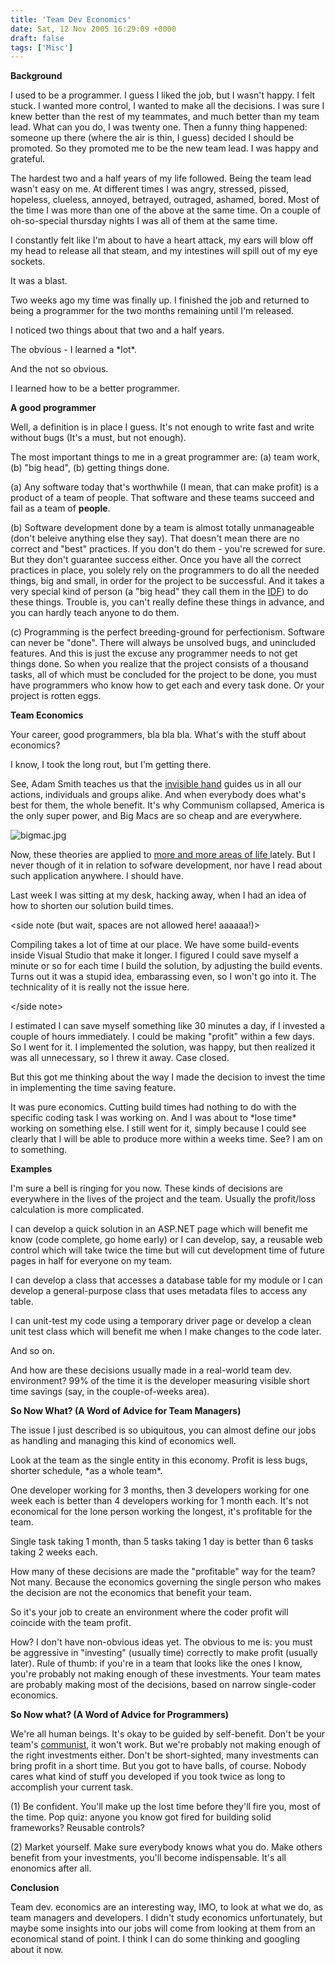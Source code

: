 ```yaml
---
title: 'Team Dev Economics'
date: Sat, 12 Nov 2005 16:29:09 +0000
draft: false
tags: ['Misc']
---
```


**Background**

I used to be a programmer. I guess I liked the job, but I wasn't happy. I felt stuck. I wanted more control, I wanted to make all the decisions. I was sure I knew better than the rest of my teammates, and much better than my team lead. What can you do, I was twenty one. Then a funny thing happened: someone up there (where the air is thin, I guess) decided I should be promoted. So they promoted me to be the new team lead. I was happy and grateful.

The hardest two and a half years of my life followed. Being the team lead wasn't easy on me. At different times I was angry, stressed, pissed, hopeless, clueless, annoyed, betrayed, outraged, ashamed, bored. Most of the time I was more than one of the above at the same time. On a couple of oh-so-special thursday nights I was all of them at the same time.

I constantly felt like I'm about to have a heart attack, my ears will blow off my head to release all that steam, and my intestines will spill out of my eye sockets.

It was a blast.

Two weeks ago my time was finally up. I finished the job and returned to being a programmer for the two months remaining until I'm released.

I noticed two things about that two and a half years.

The obvious - I learned a \*lot\*.

And the not so obvious.

I learned how to be a better programmer.

**A good programmer**

Well, a definition is in place I guess. It's not enough to write fast and write without bugs (It's a must, but not enough).

The most important things to me in a great programmer are: (a) team work, (b) "big head", (b) getting things done.

(a) Any software today that's worthwhile (I mean, that can make profit) is a product of a team of people. That software and these teams succeed and fail as a team of **people**.

(b) Software development done by a team is almost totally unmanageable (don't beleive anything else they say). That doesn't mean there are no correct and "best" practices. If you don't do them - you're screwed for sure. But they don't guarantee success either. Once you have all the correct practices in place, you solely rely on the programmers to do all the needed things, big and small, in order for the project to be successful. And it takes a very special kind of person (a "big head" they call them in the [IDF](http://www1.idf.il/DOVER/site/homepage.asp)) to do these things. Trouble is, you can't really define these things in advance, and you can hardly teach anyone to do them.

(c) Programming is the perfect breeding-ground for perfectionism. Software can never be "done". There will always be unsolved bugs, and unincluded features. And this is just the excuse any programmer needs to not get things done. So when you realize that the project consists of a thousand tasks, all of which must be concluded for the project to be done, you must have programmers who know how to get each and every task done. Or your project is rotten eggs.

**Team Economics**

Your career, good programmers, bla bla bla. What's with the stuff about economics?

I know, I took the long rout, but I'm getting there.

See, Adam Smith teaches us that the [invisible hand](http://en.wikipedia.org/wiki/Invisible_Hand) guides us in all our actions, individuals and groups alike. And when everybody does what's best for them, the whole benefit. It's why Communism collapsed, America is the only super power, and Big Macs are so cheap and are everywhere.

![bigmac.jpg](/wp-content/uploads/2015/10/bigmac.jpg)

Now, these theories are applied to [more and more areas of life ](http://www.amazon.com/exec/obidos/redirect?link_code=as2&amp;path=ASIN/006073132X&amp;tag=bitzblog-20&amp;camp=1789&amp;creative=9325)lately. But I never though of it in relation to sofware development, nor have I read about such application anywhere. I should have.

Last week I was sitting at my desk, hacking away, when I had an idea of how to shorten our solution build times.

<side note (but wait, spaces are not allowed here! aaaaaa!)>

Compiling takes a lot of time at our place. We have some build-events inside Visual Studio that make it longer. I figured I could save myself a minute or so for each time I build the solution, by adjusting the build events. Turns out it was a stupid idea, embarassing even, so I won't go into it. The technicality of it is really not the issue here.

</side note>

I estimated I can save myself something like 30 minutes a day, if I invested a couple of hours immediately. I could be making "profit" within a few days. So I went for it. I implemented the solution, was happy, but then realized it was all unnecessary, so I threw it away. Case closed.

But this got me thinking about the way I made the decision to invest the time in implementing the time saving feature.

It was pure economics. Cutting build times had nothing to do with the specific coding task I was working on. And I was about to \*lose time\* working on something else. I still went for it, simply because I could see clearly that I will be able to produce more within a weeks time. See? I am on to something.

**Examples**

I'm sure a bell is ringing for you now. These kinds of decisions are everywhere in the lives of the project and the team. Usually the profit/loss calculation is more complicated.

I can develop a quick solution in an ASP.NET page which will benefit me know (code complete, go home early) or I can develop, say, a reusable web control which will take twice the time but will cut development time of future pages in half for everyone on my team.

I can develop a class that accesses a database table for my module or I can develop a general-purpose class that uses metadata files to access any table.

I can unit-test my code using a temporary driver page or develop a clean unit test class which will benefit me when I make changes to the code later.

And so on.

And how are these decisions usually made in a real-world team dev. environment? 99% of the time it is the developer measuring visible short time savings (say, in the couple-of-weeks area).

**So Now What? (A Word of Advice for Team Managers)**

The issue I just described is so ubiquitous, you can almost define our jobs as handling and managing this kind of economics well.

Look at the team as the single entity in this economy. Profit is less bugs, shorter schedule, \*as a whole team\*.

One developer working for 3 months, then 3 developers working for one week each is better than 4 developers working for 1 month each. It's not economical for the lone person working the longest, it's profitable for the team.

Single task taking 1 month, than 5 tasks taking 1 day is better than 6 tasks taking 2 weeks each.

How many of these decisions are made the "profitable" way for the team? Not many. Because the economics governing the single person who makes the decision are not the economics that benefit your team.

So it's your job to create an environment where the coder profit will coincide with the team profit.

How? I don't have non-obvious ideas yet. The obvious to me is: you must be aggressive in "investing" (usually time) correctly to make profit (usually later). Rule of thumb: if you're in a team that looks like the ones I know, you're probably not making enough of these investments. Your team mates are probably making most of the decisions, based on narrow single-coder economics.

**So Now what? (A Word of Advice for Programmers)**

We're all human beings. It's okay to be guided by self-benefit. Don't be your team's [communist](http://en.wikipedia.org/wiki/Leon_Trotsky), it won't work. But we're probably not making enough of the right investments either. Don't be short-sighted, many investments can bring profit in a short time. But you got to have balls, of course. Nobody cares what kind of stuff you developed if you took twice as long to accomplish your current task.

(1) Be confident. You'll make up the lost time before they'll fire you, most of the time. Pop quiz: anyone you know got fired for building solid frameworks? Reusable controls?

(2) Market yourself. Make sure everybody knows what you do. Make others benefit from your investments, you'll become indispensable. It's all enonomics after all.

**Conclusion**

Team dev. economics are an interesting way, IMO, to look at what we do, as team managers and developers. I didn't study economics unfortunately, but maybe some insights into our jobs will come from looking at them from an economical stand of point. I think I can do some thinking and googling about it now.